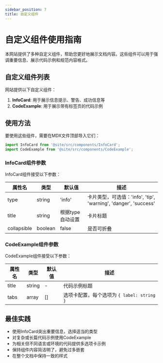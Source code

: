 ```yaml
---
sidebar_position: 7
title: 自定义组件
---
```


# 自定义组件使用指南

本网站提供了多种自定义组件，帮助您更好地展示文档内容。这些组件可以用于强调重要信息、展示代码示例和规范内容格式。

## 自定义组件列表

网站提供以下自定义组件：

1. **InfoCard**: 用于展示信息提示、警告、成功信息等
2. **CodeExample**: 用于展示带有标签页的代码示例

## 使用方法

要使用这些组件，需要在MDX文件顶部导入它们：

```jsx
import InfoCard from '@site/src/components/InfoCard';
import CodeExample from '@site/src/components/CodeExample';
```

### InfoCard组件参数

InfoCard组件接受以下参数：

| 属性名 | 类型 | 默认值 | 描述 |
|--------|------|--------|------|
| type | string | 'info' | 卡片类型，可选值：'info', 'tip', 'warning', 'danger', 'success' |
| title | string | 根据type自动设置 | 卡片标题 |
| collapsible | boolean | false | 是否可折叠 |

### CodeExample组件参数

CodeExample组件接受以下参数：

| 属性名 | 类型 | 默认值 | 描述 |
|--------|------|--------|------|
| title | string | - | 代码示例标题 |
| tabs | array | [] | 选项卡配置，每个选项为 `{ label: string }` |

## 最佳实践

- 使用InfoCard突出重要信息，选择适当的类型
- 对复杂或长篇代码示例使用CodeExample
- 为相关但不同语言或环境的代码提供多选项卡示例
- 保持组件内容简洁明了，避免过多嵌套
- 在整个文档中保持一致的样式 